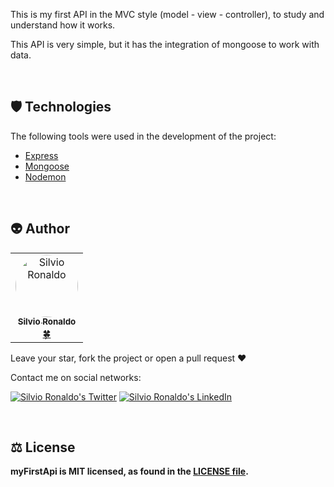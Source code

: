 <p>This is my first API in the MVC style (model - view - controller), to study and understand how it works.</p>

<p>This API is very simple, but it has the integration of mongoose to work with data.</p></br>



<h2>🛡️ Technologies</h2>
<p>The following tools were used in the development of the project: </p>

<ul>
  <li><a href="https://expressjs.com/pt-br/">Express</a></li>
  <li><a href="https://mongoosejs.com">Mongoose</a></li>
  <li><a href="https://www.npmjs.com/package/nodemon">Nodemon</a></li>
</ul></br>



<h2>👽 Author</h2>
<table>
  <tr>
    <td align="center"><a href="https://github.com/Silvio-Ronaldo"><img style="border-radius: 50%;" src="https://avatars.githubusercontent.com/u/48893927?v=4" width="100px;" alt="Silvio Ronaldo"/><br /><sub><b>Silvio Ronaldo</b></sub></a><br /><a href="https://github.com/Silvio-Ronaldo" title="Silvio Ronaldo">🍀</a></td>
  </tr>
</table>
<p>Leave your star, fork the project or open a pull request ❤️</p>
<p>Contact me on social networks: </p>
<p><a href="https://twitter.com/sivirinoo"><img src="https://img.shields.io/twitter/follow/sivirinoo?style=social" alt="Silvio Ronaldo's Twitter" /></a>
<a href="https://br.linkedin.com/in/silvio-ronaldo77"><img src="https://img.shields.io/badge/-Silvio-blue?style=flat&logo=Linkedin&logoColor=white" alt="Silvio Ronaldo's LinkedIn" /></a></p></br>


<h2>⚖️ License</h2>
<p><strong>myFirstApi is MIT licensed, as found in the <a href="./LICENSE">LICENSE file</a>.</strong></p>
